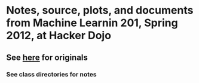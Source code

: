 Notes, source, plots, and documents from Machine Learnin 201, Spring 2012, at Hacker Dojo
===============================================

See [here](http://machinelearning201.pbworks.com/w/page/32890379/FrontPage) for originals
--------------------------

### See class directories for notes
